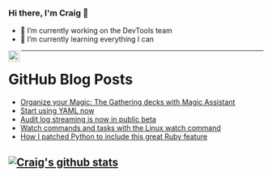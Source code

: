 ### Hi there, I'm Craig 👋

<!--
**CraigTeelFugro/CraigTeelFugro** is a ✨ _special_ ✨ repository because its `README.md` (this file) appears on your GitHub profile.

Here are some ideas to get you started:
-->

- 🔭 I’m currently working on the DevTools team
- 🌱 I’m currently learning everything I can

[<img align="left" alt="Craig Teel | LinkedIn" width="22px" src="https://cdn.jsdelivr.net/npm/simple-icons@v3/icons/linkedin.svg" />][linkedin]

---

# GitHub Blog Posts

<!-- BLOG-POST-LIST:START -->
- [Organize your Magic: The Gathering decks with Magic Assistant](https://opensource.com/article/21/9/magic-the-gathering-assistant)
- [Start using YAML now](https://opensource.com/article/21/9/intro-yaml)
- [Audit log streaming is now in public beta](https://github.blog/2021-09-16-audit-log-streaming-public-beta/)
- [Watch commands and tasks with the Linux watch command](https://opensource.com/article/21/9/linux-watch-command)
- [How I patched Python to include this great Ruby feature](https://opensource.com/article/21/9/python-else-less)
<!-- BLOG-POST-LIST:END -->

## [![Craig's github stats](https://github-readme-stats.vercel.app/api?username=craigteelfugro)](https://github.com/anuraghazra/github-readme-stats)


[linkedin]: https://linkedin.com/in/craig-teel-b8786771
